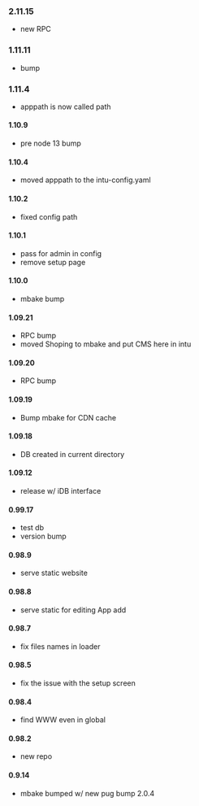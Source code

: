### 2.11.15
- new RPC

### 1.11.11
- bump

### 1.11.4
- apppath is now called path

#### 1.10.9
- pre node 13 bump

#### 1.10.4
- moved apppath to the intu-config.yaml

#### 1.10.2
- fixed config path

#### 1.10.1
- pass for admin in config
- remove setup page

#### 1.10.0
- mbake bump

#### 1.09.21
- RPC bump
- moved Shoping to mbake and put CMS here in intu

#### 1.09.20
- RPC bump

#### 1.09.19
- Bump mbake for CDN cache

#### 1.09.18
- DB created in current directory

#### 1.09.12
- release w/ iDB interface

#### 0.99.17
- test db
- version bump

#### 0.98.9
- serve static website

#### 0.98.8
- serve static for editing App add

#### 0.98.7
- fix files names in loader

#### 0.98.5
- fix the issue with the setup screen

#### 0.98.4
- find WWW even in global

#### 0.98.2
- new repo


#### 0.9.14
- mbake bumped w/ new pug bump 2.0.4